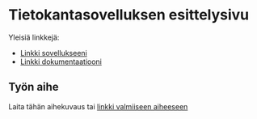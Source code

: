 # Tietokantasovelluksen esittelysivu

Yleisiä linkkejä:

* [Linkki sovellukseeni](joohelle.users.cs.helsinki.fi/helle)
* [Linkki dokumentaatiooni](https://github.com/hellej/Tsoha-Bootstrap/blob/master/doc/dokumentaatio.pdf)

## Työn aihe

Laita tähän aihekuvaus tai [linkki valmiiseen aiheeseen](http://advancedkittenry.github.io/suunnittelu_ja_tyoymparisto/aiheet/Keskustelufoorumi.html) 
